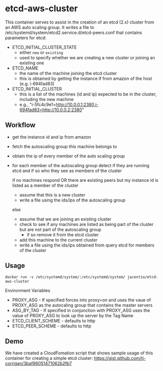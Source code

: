 etcd-aws-cluster
==============

This container serves to assist in the creation of an etcd (2.x) cluster from an AWS auto scaling group. It writes a file to /etc/systemd/system/etcd2.service.d/etcd-peers.conf that contains parameters for etcd:

- ETCD_INITIAL_CLUSTER_STATE
  - either `new` or `existing`   
  - used to specify whether we are creating a new cluster or joining an existing one
- ETCD_NAME
  - the name of the machine joining the etcd cluster
  - this is obtained by getting the instance if from amazon of the host (e.g. i-694fad83)
- ETCD_INITIAL_CLUSTER
  - this is a list of the machines (id and ip) expected to be in the cluster, including the new machine
  - e.g., "i-5fc4c9e1=http://10.0.0.1:2380,i-694fad83=http://10.0.0.2:2380"

Workflow
--------

- get the instance id and ip from amazon
- fetch the autoscaling group this machine belongs to
- obtain the ip of every member of the auto scaling group
- for each member of the autoscaling group detect if they are running etcd and if so who they see as members of the cluster

  if no machines respond OR there are existing peers but my instance id is listed as a member of the cluster  

    - assume that this is a new cluster
    - write a file using the ids/ips of the autoscaling group 
  
  else 

    - assume that we are joining an existing cluster
    - check to see if any machines are listed as being part of the cluster but are not part of the autoscaling group
      -  if so remove it from the etcd cluster  
    - add this machine to the current cluster
    - write a file using the ids/ips obtained from query etcd for members of the cluster


Usage
-----

```docker run -v /etc/systemd/system/:/etc/systemd/system/ jacentio/etcd-aws-cluster```

Environment Variables
* PROXY_ASG - If specified forces into proxy=on and uses the vaue of PROXY_ASG as the autocaling group that contains the master servers
* ASG_BY_TAG - If specified in conjunction with PROXY_ASG uses the value of PROXY_ASG to look up the server by the Tag Name
* ETCD_CLIENT_SCHEME - defaults to http
* ETCD_PEER_SCHEME - defaults to http


Demo
----

We have created a CloudFomation script that shows sample usage of this container for creating a simple etcd cluster: https://gist.github.com/tj-corrigan/3baf86051471062b2fb7
